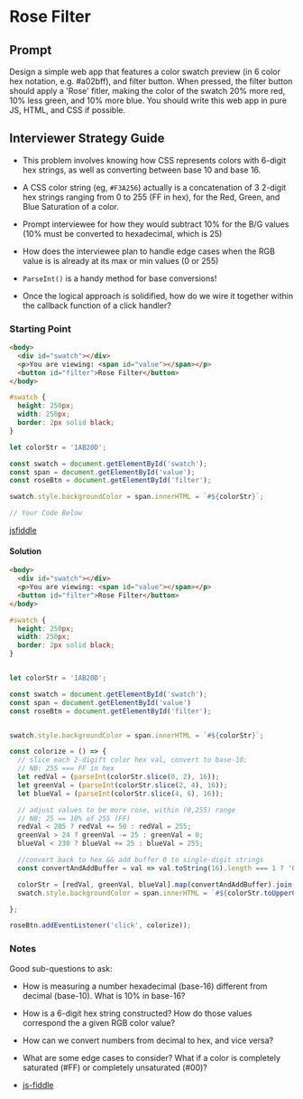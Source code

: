 # Rose Filter

## Prompt

Design a simple web app that features a color swatch preview (in 6 color hex notation, e.g. #a02bff), and filter button. When pressed, the filter button should apply a 'Rose' fitler, making the color of the swatch 20% more red, 10% less green, and 10% more blue. You should write this web app in pure JS, HTML, and CSS if possible.

## Interviewer Strategy Guide

- This problem involves knowing how CSS represents colors with 6-digit hex strings, as well as converting between base 10 and base 16.

- A CSS color string (eg, `#F3A256`) actually is a concatenation of 3 2-digit hex strings ranging from 0 to 255 (FF in hex), for the Red, Green, and Blue Saturation of a color.

- Prompt interviewee for how they would subtract 10% for the B/G values (10% must be converted to hexadecimal, which is 25)

- How does the interviewee plan to handle edge cases when the RGB value is is already at its max or min values (0 or 255)

- `ParseInt()` is a handy method for base conversions!

- Once the logical approach is solidified, how do we wire it together within the callback function of a click handler?

### Starting Point

```html
<body>
  <div id="swatch"></div>
  <p>You are viewing: <span id="value"></span></p>
  <button id="filter">Rose Filter</button>
</body>
```

```css
#swatch {
  height: 250px;
  width: 250px;
  border: 2px solid black;
}
```

```javascript
let colorStr = '1AB20D';

const swatch = document.getElementById('swatch');
const span = document.getElementById('value');
const roseBtn = document.getElementById('filter');

swatch.style.backgroundColor = span.innerHTML = `#${colorStr}`;

// Your Code Below
```

[jsfiddle](https://jsfiddle.net/Lvkcbtq9/)

#### Solution

```html
<body>
  <div id="swatch"></div>
  <p>You are viewing: <span id="value"></span></p>
  <button id="filter">Rose Filter</button>
</body>
```

```css
#swatch {
  height: 250px;
  width: 250px;
  border: 2px solid black;
}
```

```javascript

let colorStr = '1AB20D';

const swatch = document.getElementById('swatch');
const span = document.getElementById('value')
const roseBtn = document.getElementById('filter');


swatch.style.backgroundColor = span.innerHTML = `#${colorStr}`;

const colorize = () => {
  // slice each 2-digift color hex val, convert to base-10;
  // NB: 255 === FF in hex
  let redVal = (parseInt(colorStr.slice(0, 2), 16));
  let greenVal = (parseInt(colorStr.slice(2, 4), 16));
  let blueVal = (parseInt(colorStr.slice(4, 6), 16));

  // adjust values to be more rose, within (0,255) range
  // NB: 25 == 10% of 255 (FF)
  redVal < 205 ? redVal += 50 : redVal = 255;
  greenVal > 24 ? greenVal -= 25 : greenVal = 0;
  blueVal < 230 ? blueVal += 25 : blueVal = 255;

  //convert back to hex && add buffer 0 to single-digit strings
  const convertAndAddBuffer = val => val.toString(16).length === 1 ? '0' + val.toString(16) : val.toString(16);

  colorStr = [redVal, greenVal, blueVal].map(convertAndAddBuffer).join('');
  swatch.style.backgroundColor = span.innerHTML = `#${colorStr.toUpperCase()}`;

};

roseBtn.addEventListener('click', colorize));

```

### Notes

Good sub-questions to ask:

- How is measuring a number hexadecimal (base-16) different from decimal (base-10). What is 10% in base-16?

- How is a 6-digit hex string constructed? How do those values correspond the a given RGB color value?

- How can we convert numbers from decimal to hex, and vice versa?

- What are some edge cases to consider? What if a color is completely saturated (#FF) or completely unsaturated (#00)?

- [js-fiddle](https://jsfiddle.net/d1oescjn/)
